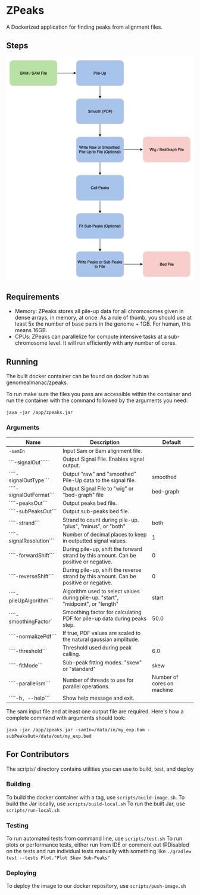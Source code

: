 # ZPeaks

A Dockerized application for finding peaks from alignment files.

## Steps

![ZPeaks Flow](img/zpeaks_flow.png)

## Requirements

- Memory: ZPeaks stores all pile-up data for all chromosomes given in dense arrays, in memory, at once. As a rule 
of thumb, you should use at least 5x the number of base pairs in the genome + 1GB. For human, this means 16GB.
- CPUs: ZPeaks can parallelize for compute intensive tasks at a sub-chromosome level. It will run efficiently with 
any number of cores.

## Running

The built docker container can be found on docker hub as genomealmanac/zpeaks.

To run make sure the files you pass are accessible within the container and run the container with the command 
followed by the arguments you need:

`java -jar /app/zpeaks.jar`

### Arguments

| Name |  Description | Default |
|---|---|---|
| ```-samIn```| Input Sam or Bam alignment file. | |
| ```-signalOut`````| Output Signal File. Enables signal output. | |
| ````-signalOutType```| Output "raw" and "smoothed" Pile-Up data to the signal file. | smoothed |
| ````-signalOutFormat```| Output Signal File to "wig" or "bed-graph" file | bed-graph |
| ````-peaksOut```| Output peaks bed file. | |
| ````-subPeaksOut```| Output sub-peaks bed file. | |
| ````-strand```| Strand to count during pile-up. "plus", "minus", or "both" | both |
| ````-signalResolution```| Number of decimal places to keep in outputted signal values. | 1 |
| ````-forwardShift```| During pile-up, shift the forward strand by this amount. Can be positive or negative. | 0 |
| ````-reverseShift```| During pile-up, shift the reverse strand by this amount. Can be positive or negative. | 0 |
| ````-pileUpAlgorithm```| Algorithm used to select values during pile-up. "start", "midpoint", or "length" | start |
| ````-smoothingFactor`</pre> | Smoothing factor for calculating PDF for pile-up data during peaks step. | 50.0 |
| ````-normalizePdf```| If true, PDF values are scaled to the natural gaussian amplitude. | |
| ````-threshold```| Threshold used during peak calling. | 6.0 |
| ````-fitMode```| Sub-peak fitting modes. "skew" or "standard" | skew |
| ````-parallelism```| Number of threads to use for parallel operations. | Number of cores on machine |
| ````-h`, `--help```| Show help message and exit. | |

The sam input file and at least one output file are required. Here's how a complete command with arguments should look:

`java -jar /app/zpeaks.jar -samIn=/data/in/my_exp.bam -subPeaksOut=/data/out/my_exp.bed`

## For Contributors

The scripts/ directory contains utilities you can use to build, test, and deploy

### Building

To build the docker container with a tag, use `scripts/build-image.sh`.
To build the Jar locally, use `scripts/build-local.sh`
To run the built Jar, use `scripts/run-local.sh`

### Testing

To run automated tests from command line, use `scripts/test.sh`
To run plots or performance tests, either run from IDE or comment out @Disabled on the tests and run individual tests 
manually with something like `./gradlew test --tests Plot."Plot Skew Sub-Peaks"`

### Deploying

To deploy the image to our docker repository, use `scripts/push-image.sh`